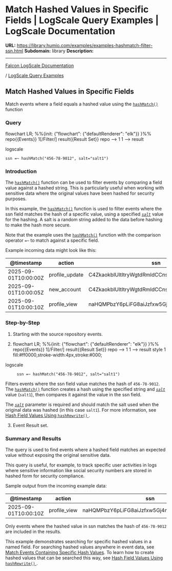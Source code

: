 # Match Hashed Values in Specific Fields | LogScale Query Examples | LogScale Documentation

**URL:** https://library.humio.com/examples/examples-hashmatch-filter-ssn.html
**Subdomain:** library
**Description:** 

---

[Falcon LogScale Documentation](https://library.humio.com)

/ [LogScale Query Examples](examples.html)

## Match Hashed Values in Specific Fields

Match events where a field equals a hashed value using the [`hashMatch()`](https://library.humio.com/data-analysis/functions-hashmatch.html) function 

### Query

flowchart LR; %%{init: {"flowchart": {"defaultRenderer": "elk"}} }%% repo{{Events}} 1[/Filter/] result{{Result Set}} repo --> 1 1 --> result

logscale
    
    
    ssn =~ hashMatch("456-78-9012", salt="salt1")

### Introduction

The [`hashMatch()`](https://library.humio.com/data-analysis/functions-hashmatch.html) function can be used to filter events by comparing a field value against a hashed string. This is particularly useful when working with sensitive data where the original values have been hashed for security purposes. 

In this example, the [`hashMatch()`](https://library.humio.com/data-analysis/functions-hashmatch.html) function is used to filter events where the ssn field matches the hash of a specific value, using a specified [_`salt`_](https://library.humio.com/data-analysis/functions-hashmatch.html#query-functions-hashmatch-salt) value for the hashing. A salt is a random string added to the data before hashing to make the hash more secure. 

Note that the example uses the [`hashMatch()`](https://library.humio.com/data-analysis/functions-hashmatch.html) function with the comparison operator `=~` to match against a specific field. 

Example incoming data might look like this: 

@timestamp| action| ssn| user_id  
---|---|---|---  
2025-09-01T10:00:00Z| profile_update| C4ZkaokbIUltItryWgtdRmIdCCnsWVhhrOg3GDrTkx8| user1  
2025-09-01T10:00:05Z| new_account| C4ZkaokbIUltItryWgtdRmIdCCnsWVhhrOg3GDrTkx8| user2  
2025-09-01T10:00:10Z| profile_view| naHQMPbzY6pLiFG8aiJzfxw5Gj4mLQ+bf2b0AJv8OPQ| user3  
  
### Step-by-Step

  1. Starting with the source repository events.

  2. flowchart LR; %%{init: {"flowchart": {"defaultRenderer": "elk"}} }%% repo{{Events}} 1[/Filter/] result{{Result Set}} repo --> 1 1 --> result style 1 fill:#ff0000,stroke-width:4px,stroke:#000;

logscale
         
         ssn =~ hashMatch("456-78-9012", salt="salt1")

Filters events where the ssn field value matches the hash of `456-78-9012`. The [`hashMatch()`](https://library.humio.com/data-analysis/functions-hashmatch.html) function creates a hash using the specified string and [_`salt`_](https://library.humio.com/data-analysis/functions-hashmatch.html#query-functions-hashmatch-salt) value (`salt1`), then compares it against the value in the ssn field. 

The [_`salt`_](https://library.humio.com/data-analysis/functions-hashmatch.html#query-functions-hashmatch-salt) parameter is required and should match the salt used when the original data was hashed (in this case `salt1`). For more information, see [Hash Field Values Using `hashRewrite()` ](examples-hashrewrite-field-value.html "Hash Field Values Using hashRewrite\(\)"). 

  3. Event Result set.




### Summary and Results

The query is used to find events where a hashed field matches an expected value without exposing the original sensitive data. 

This query is useful, for example, to track specific user activities in logs where sensitive information like social security numbers are stored in hashed form for security compliance. 

Sample output from the incoming example data: 

@timestamp| action| ssn| user_id  
---|---|---|---  
2025-09-01T10:00:10Z| profile_view| naHQMPbzY6pLiFG8aiJzfxw5Gj4mLQ+bf2b0AJv8OPQ| user3  
  
Only events where the hashed value in ssn matches the hash of `456-78-9012` are included in the results. 

This example demonstrates searching for specific hashed values in a named field. For searching hashed values anywhere in event data, see [Match Events Containing Specific Hash Values](examples-hashmatch-filter.html "Match Events Containing Specific Hash Values"). To learn how to create hashed values that can be searched this way, see [Hash Field Values Using `hashRewrite()` ](examples-hashrewrite-field-value.html "Hash Field Values Using hashRewrite\(\)").
